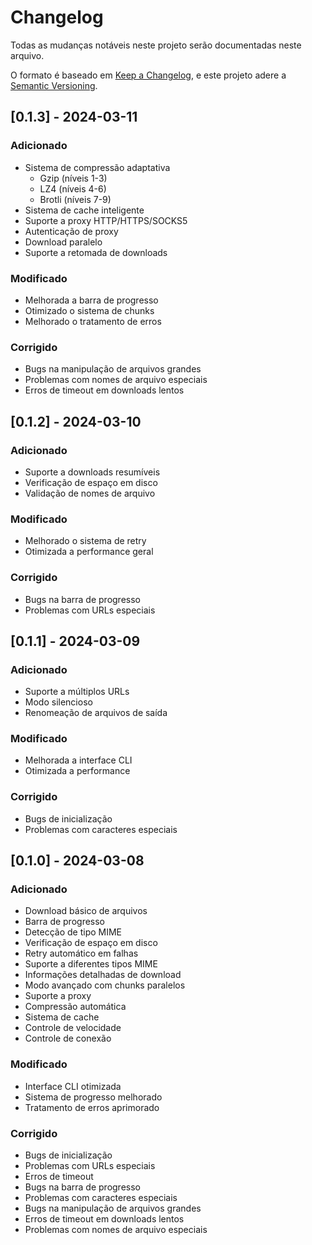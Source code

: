 # Changelog

Todas as mudanças notáveis neste projeto serão documentadas neste arquivo.

O formato é baseado em [Keep a Changelog](https://keepachangelog.com/pt-BR/1.0.0/),
e este projeto adere a [Semantic Versioning](https://semver.org/lang/pt-BR/).

## [0.1.3] - 2024-03-11

### Adicionado
- Sistema de compressão adaptativa
  - Gzip (níveis 1-3)
  - LZ4 (níveis 4-6)
  - Brotli (níveis 7-9)
- Sistema de cache inteligente
- Suporte a proxy HTTP/HTTPS/SOCKS5
- Autenticação de proxy
- Download paralelo
- Suporte a retomada de downloads

### Modificado
- Melhorada a barra de progresso
- Otimizado o sistema de chunks
- Melhorado o tratamento de erros

### Corrigido
- Bugs na manipulação de arquivos grandes
- Problemas com nomes de arquivo especiais
- Erros de timeout em downloads lentos

## [0.1.2] - 2024-03-10

### Adicionado
- Suporte a downloads resumíveis
- Verificação de espaço em disco
- Validação de nomes de arquivo

### Modificado
- Melhorado o sistema de retry
- Otimizada a performance geral

### Corrigido
- Bugs na barra de progresso
- Problemas com URLs especiais

## [0.1.1] - 2024-03-09

### Adicionado
- Suporte a múltiplos URLs
- Modo silencioso
- Renomeação de arquivos de saída

### Modificado
- Melhorada a interface CLI
- Otimizada a performance

### Corrigido
- Bugs de inicialização
- Problemas com caracteres especiais

## [0.1.0] - 2024-03-08

### Adicionado
- Download básico de arquivos
- Barra de progresso
- Detecção de tipo MIME
- Verificação de espaço em disco
- Retry automático em falhas
- Suporte a diferentes tipos MIME
- Informações detalhadas de download
- Modo avançado com chunks paralelos
- Suporte a proxy
- Compressão automática
- Sistema de cache
- Controle de velocidade
- Controle de conexão

### Modificado
- Interface CLI otimizada
- Sistema de progresso melhorado
- Tratamento de erros aprimorado

### Corrigido
- Bugs de inicialização
- Problemas com URLs especiais
- Erros de timeout
- Bugs na barra de progresso
- Problemas com caracteres especiais
- Bugs na manipulação de arquivos grandes
- Erros de timeout em downloads lentos
- Problemas com nomes de arquivo especiais